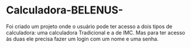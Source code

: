 # Calculadora-BELENUS-
Foi criado um projeto onde o usuário pode ter acesso a dois tipos de calculadora: uma calculadora Tradicional e a de IMC. Mas para ter acesso às duas ele precisa fazer um login com um nome e uma senha.
